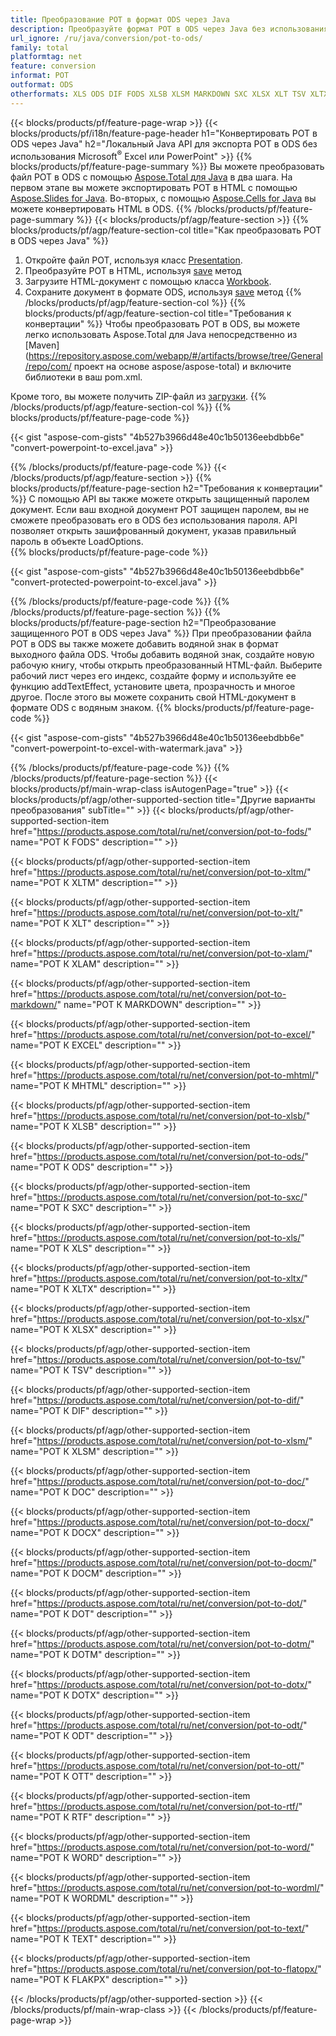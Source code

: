 ```yaml
---
title: Преобразование POT в формат ODS через Java
description: Преобразуйте формат POT в ODS через Java без использования Microsoft Excel или PowerPoint.
url_ignore: /ru/java/conversion/pot-to-ods/
family: total
platformtag: net
feature: conversion
informat: POT
outformat: ODS
otherformats: XLS ODS DIF FODS XLSB XLSM MARKDOWN SXC XLSX XLT TSV XLTX EXCEL XLAM MHTML XLTM DOC DOCX DOCM DOT DOTM DOTX ODT OTT RTF WORD WORDML TEXT FLATOPX
---
```

{{< blocks/products/pf/feature-page-wrap >}}
{{< blocks/products/pf/i18n/feature-page-header h1="Конвертировать POT в ODS через Java" h2="Локальный Java API для экспорта POT в ODS без использования Microsoft<sup>&reg;</sup> Excel или PowerPoint" >}}
{{% blocks/products/pf/feature-page-summary %}}
Вы можете преобразовать файл POT в ODS с помощью [Aspose.Total для Java](https://products.aspose.com/total/java/) в два шага. На первом этапе вы можете экспортировать POT в HTML с помощью [Aspose.Slides for Java](https://products.aspose.com/slides/java/). Во-вторых, с помощью [Aspose.Cells for Java](https://products.aspose.com/cells/java/) вы можете конвертировать HTML в ODS.
{{% /blocks/products/pf/feature-page-summary  %}}
{{< blocks/products/pf/agp/feature-section >}}
{{% blocks/products/pf/agp/feature-section-col title="Как преобразовать POT в ODS через Java" %}}
1. Откройте файл POT, используя класс [Presentation](https://reference.aspose.com/slides/java/com.aspose.slides/Presentation).
2. Преобразуйте POT в HTML, используя [save](https://reference.aspose.com/slides/java/com.aspose.slides/Presentation#save-java.lang.String-int-com.aspose.slides.ISaveOptions-) метод
3. Загрузите HTML-документ с помощью класса [Workbook](https://reference.aspose.com/cells/java/com.aspose.cells/Workbook).
4. Сохраните документ в формате ODS, используя [save](https://reference.aspose.com/cells/java/com.aspose.cells/workbook#save(java.lang.String,%20com.aspose.cells.SaveOptions)) метод
{{% /blocks/products/pf/agp/feature-section-col %}}
{{% blocks/products/pf/agp/feature-section-col title="Требования к конвертации" %}}
Чтобы преобразовать POT в ODS, вы можете легко использовать Aspose.Total для Java непосредственно из [Maven](https://repository.aspose.com/webapp/#/artifacts/browse/tree/General/repo/com/ проект на основе aspose/aspose-total) и включите библиотеки в ваш pom.xml.

Кроме того, вы можете получить ZIP-файл из [загрузки](https://releases.aspose.com/total/java).
{{% /blocks/products/pf/agp/feature-section-col %}}
{{% blocks/products/pf/feature-page-code %}}

{{< gist "aspose-com-gists" "4b527b3966d48e40c1b50136eebdbb6e" "convert-powerpoint-to-excel.java" >}}


{{% /blocks/products/pf/feature-page-code %}}
{{< /blocks/products/pf/agp/feature-section >}}
{{% blocks/products/pf/feature-page-section  h2="Требования к конвертации" %}}
С помощью API вы также можете открыть защищенный паролем документ. Если ваш входной документ POT защищен паролем, вы не сможете преобразовать его в ODS без использования пароля. API позволяет открыть зашифрованный документ, указав правильный пароль в объекте LoadOptions.  
{{% blocks/products/pf/feature-page-code %}}

{{< gist "aspose-com-gists" "4b527b3966d48e40c1b50136eebdbb6e" "convert-protected-powerpoint-to-excel.java" >}}

{{% /blocks/products/pf/feature-page-code  %}}
{{% /blocks/products/pf/feature-page-section %}}
{{% blocks/products/pf/feature-page-section  h2="Преобразование защищенного POT в ODS через Java" %}}
При преобразовании файла POT в ODS вы также можете добавить водяной знак в формат выходного файла ODS. Чтобы добавить водяной знак, создайте новую рабочую книгу, чтобы открыть преобразованный HTML-файл. Выберите рабочий лист через его индекс, создайте форму и используйте ее функцию addTextEffect, установите цвета, прозрачность и многое другое. После этого вы можете сохранить свой HTML-документ в формате ODS с водяным знаком. 
{{% blocks/products/pf/feature-page-code %}}

{{< gist "aspose-com-gists" "4b527b3966d48e40c1b50136eebdbb6e" "convert-powerpoint-to-excel-with-watermark.java" >}}

{{% /blocks/products/pf/feature-page-code  %}}
{{% /blocks/products/pf/feature-page-section %}}
{{< blocks/products/pf/main-wrap-class isAutogenPage="true" >}}
{{< blocks/products/pf/agp/other-supported-section title="Другие варианты преобразования" subTitle="" >}}
{{< blocks/products/pf/agp/other-supported-section-item href="https://products.aspose.com/total/ru/net/conversion/pot-to-fods/" name="POT К FODS" description="" >}}

{{< blocks/products/pf/agp/other-supported-section-item href="https://products.aspose.com/total/ru/net/conversion/pot-to-xltm/" name="POT К XLTM" description="" >}}

{{< blocks/products/pf/agp/other-supported-section-item href="https://products.aspose.com/total/ru/net/conversion/pot-to-xlt/" name="POT К XLT" description="" >}}

{{< blocks/products/pf/agp/other-supported-section-item href="https://products.aspose.com/total/ru/net/conversion/pot-to-xlam/" name="POT К XLAM" description="" >}}

{{< blocks/products/pf/agp/other-supported-section-item href="https://products.aspose.com/total/ru/net/conversion/pot-to-markdown/" name="POT К MARKDOWN" description="" >}}

{{< blocks/products/pf/agp/other-supported-section-item href="https://products.aspose.com/total/ru/net/conversion/pot-to-excel/" name="POT К EXCEL" description="" >}}

{{< blocks/products/pf/agp/other-supported-section-item href="https://products.aspose.com/total/ru/net/conversion/pot-to-mhtml/" name="POT К MHTML" description="" >}}

{{< blocks/products/pf/agp/other-supported-section-item href="https://products.aspose.com/total/ru/net/conversion/pot-to-xlsb/" name="POT К XLSB" description="" >}}

{{< blocks/products/pf/agp/other-supported-section-item href="https://products.aspose.com/total/ru/net/conversion/pot-to-ods/" name="POT К ODS" description="" >}}

{{< blocks/products/pf/agp/other-supported-section-item href="https://products.aspose.com/total/ru/net/conversion/pot-to-sxc/" name="POT К SXC" description="" >}}

{{< blocks/products/pf/agp/other-supported-section-item href="https://products.aspose.com/total/ru/net/conversion/pot-to-xls/" name="POT К XLS" description="" >}}

{{< blocks/products/pf/agp/other-supported-section-item href="https://products.aspose.com/total/ru/net/conversion/pot-to-xltx/" name="POT К XLTX" description="" >}}

{{< blocks/products/pf/agp/other-supported-section-item href="https://products.aspose.com/total/ru/net/conversion/pot-to-xlsx/" name="POT К XLSX" description="" >}}

{{< blocks/products/pf/agp/other-supported-section-item href="https://products.aspose.com/total/ru/net/conversion/pot-to-tsv/" name="POT К TSV" description="" >}}

{{< blocks/products/pf/agp/other-supported-section-item href="https://products.aspose.com/total/ru/net/conversion/pot-to-dif/" name="POT К DIF" description="" >}}

{{< blocks/products/pf/agp/other-supported-section-item href="https://products.aspose.com/total/ru/net/conversion/pot-to-xlsm/" name="POT К XLSM" description="" >}}

{{< blocks/products/pf/agp/other-supported-section-item href="https://products.aspose.com/total/ru/net/conversion/pot-to-doc/" name="POT К DOC" description="" >}}

{{< blocks/products/pf/agp/other-supported-section-item href="https://products.aspose.com/total/ru/net/conversion/pot-to-docx/" name="POT К DOCX" description="" >}}

{{< blocks/products/pf/agp/other-supported-section-item href="https://products.aspose.com/total/ru/net/conversion/pot-to-docm/" name="POT К DOCM" description="" >}}

{{< blocks/products/pf/agp/other-supported-section-item href="https://products.aspose.com/total/ru/net/conversion/pot-to-dot/" name="POT К DOT" description="" >}}

{{< blocks/products/pf/agp/other-supported-section-item href="https://products.aspose.com/total/ru/net/conversion/pot-to-dotm/" name="POT К DOTM" description="" >}}

{{< blocks/products/pf/agp/other-supported-section-item href="https://products.aspose.com/total/ru/net/conversion/pot-to-dotx/" name="POT К DOTX" description="" >}}

{{< blocks/products/pf/agp/other-supported-section-item href="https://products.aspose.com/total/ru/net/conversion/pot-to-odt/" name="POT К ODT" description="" >}}

{{< blocks/products/pf/agp/other-supported-section-item href="https://products.aspose.com/total/ru/net/conversion/pot-to-ott/" name="POT К OTT" description="" >}}

{{< blocks/products/pf/agp/other-supported-section-item href="https://products.aspose.com/total/ru/net/conversion/pot-to-rtf/" name="POT К RTF" description="" >}}

{{< blocks/products/pf/agp/other-supported-section-item href="https://products.aspose.com/total/ru/net/conversion/pot-to-word/" name="POT К WORD" description="" >}}

{{< blocks/products/pf/agp/other-supported-section-item href="https://products.aspose.com/total/ru/net/conversion/pot-to-wordml/" name="POT К WORDML" description="" >}}

{{< blocks/products/pf/agp/other-supported-section-item href="https://products.aspose.com/total/ru/net/conversion/pot-to-text/" name="POT К TEXT" description="" >}}

{{< blocks/products/pf/agp/other-supported-section-item href="https://products.aspose.com/total/ru/net/conversion/pot-to-flatopx/" name="POT К FLAКPX" description="" >}}


{{< /blocks/products/pf/agp/other-supported-section >}}
{{< /blocks/products/pf/main-wrap-class >}}
{{< /blocks/products/pf/feature-page-wrap >}}